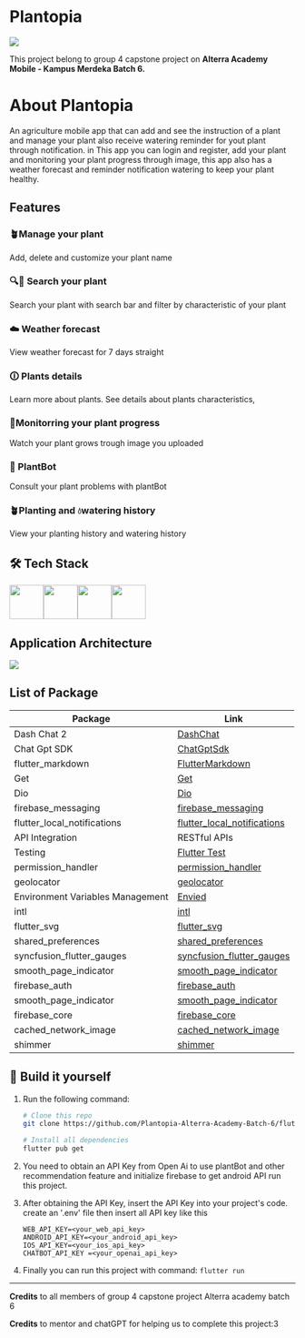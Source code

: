# Plantopia

<img src= "https://i.ibb.co.com/rvY3RXp/Slide-1.png" >

This project belong to group 4 capstone project on
**Alterra Academy Mobile - Kampus Merdeka Batch 6.**

# About Plantopia
An agriculture mobile app that can add and see the instruction of a plant and manage your plant also receive watering reminder for yout plant through notification. in This app you can login and register, add your plant and monitoring your plant progress through image, this app also has a weather forecast and reminder notification watering to keep your plant healthy.

## Features

### 🪴Manage your plant
Add, delete and customize your plant name
### 🔍🌿 Search your plant
Search your plant with search bar and filter by characteristic of your plant
### ☁️ Weather forecast
View weather forecast for 7 days straight
### 🛈 Plants details
Learn more about plants. See details about plants characteristics, 
### 🫣Monitorring your plant progress
Watch your plant grows trough image you uploaded
### 🤖 PlantBot
Consult your plant problems with plantBot
### 🪴Planting and 💧watering history
View your planting history and watering history

## 🛠️ Tech Stack
<img src= "https://upload.wikimedia.org/wikipedia/commons/thumb/7/79/Flutter_logo.svg/2048px-Flutter_logo.svg.png" height= 60><img src= "https://upload.wikimedia.org/wikipedia/commons/thumb/0/04/ChatGPT_logo.svg/220px-ChatGPT_logo.svg.png" height= 60 ><img src= "https://static.javatpoint.com/tutorial/firebase/images/firebase-cloud-messaging.png" height= 60 ><img src= "https://upload.wikimedia.org/wikipedia/commons/7/7e/Dart-logo.png" height= 60 >

## Application Architecture
<img src= "https://i.ibb.co.com/cJJby93/Mobile-Architecture.png" >

## List of Package

| Package                             | Link                                                   |
|-------------------------------------|-----------------------------------------------------------|
| Dash Chat 2                         | [DashChat](https://pub.dev/packages/dash_chat_2)                          |
| Chat Gpt SDK                        | [ChatGptSdk](https://pub.dev/packages/chat_gpt_sdk)                                                      |
| flutter_markdown                          | [FlutterMarkdown](https://pub.dev/packages/chat_gpt_sdk)                                          |
| Get                    | [Get](https://pub.dev/packages/get)             |
| Dio                          | [Dio](https://pub.dev/packages/dio)                       |
| firebase_messaging                            | [firebase_messaging](https://pub.dev/packages/firebase_messaging)               |
| flutter_local_notifications                         | [flutter_local_notifications](https://pub.dev/packages/flutter_local_notifications) |
| API Integration                     | RESTful APIs                                              |
| Testing                             | [Flutter Test](https://flutter.dev/docs/cookbook/testing/unit/introduction) |
| permission_handler                | [permission_handler](https://pub.dev/packages/permission_handler)             |
| geolocator                        | [geolocator](https://pub.dev/packages/geolocator)|
| Environment Variables Management   | [Envied](https://pub.dev/packages/envied)                 |
| intl                  | [intl](https://pub.dev/packages/intl) |
| flutter_svg                 | [flutter_svg](https://pub.dev/packages/flutter_svg) |
| shared_preferences                    | [shared_preferences](https://pub.dev/packages/shared_preferences)         |
| syncfusion_flutter_gauges         | [syncfusion_flutter_gauges ](https://pub.dev/packages/syncfusion_flutter_gauges)         |
| smooth_page_indicator                    | [smooth_page_indicator](https://pub.dev/packages/smooth_page_indicator) |
| firebase_auth                    | [firebase_auth](https://pub.dev/packages/firebase_auth) |
| smooth_page_indicator                    | [smooth_page_indicator](https://pub.dev/packages/smooth_page_indicator) |
| firebase_core                    | [firebase_core](https://pub.dev/packages/firebase_core) |
| cached_network_image                    | [cached_network_image](https://pub.dev/packages/cached_network_image) |
| shimmer                     | [shimmer ](https://pub.dev/packages/shimmer) |

## :hammer: Build it yourself
1. Run the following command:
   ```bash
   # Clone this repo
   git clone https://github.com/Plantopia-Alterra-Academy-Batch-6/flutter-capstone-km-alterra-batch-6.git

   # Install all dependencies 
   flutter pub get
   ```
2. You need to obtain an API Key from Open Ai to use plantBot and other recommendation feature and initialize firebase to get android API run this project.
3. After obtaining the API Key, insert the API Key into your project's code. create an '.env' file then insert all API key like this
   ```
   WEB_API_KEY=<your_web_api_key>
   ANDROID_API_KEY=<your_android_api_key>
   IOS_API_KEY=<your_ios_api_key>
   CHATBOT_API_KEY =<your_openai_api_key>
   ```
  
4. Finally you can run this project with command: `flutter run`


***
**Credits** to all members of group 4 capstone project Alterra academy batch 6

**Credits** to mentor and chatGPT for helping us to complete this project:3



